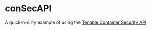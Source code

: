 # conSecAPI
A quick-n-dirty example of using the [Tenable Container Security API](https://developer.tenable.com/reference/cs-v2-images)

